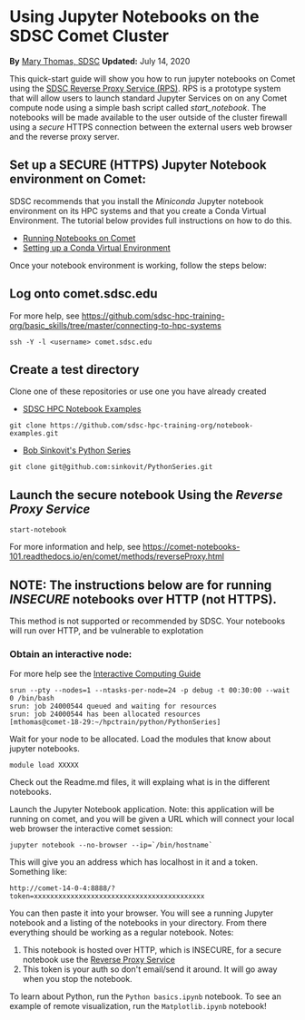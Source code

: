 # Using Jupyter Notebooks on the SDSC Comet Cluster
**By** [Mary Thomas, SDSC](https://www.sdsc.edu/research/researcher_spotlight/thomas_mary.html)
**Updated:**  July 14, 2020

This quick-start guide will show you how to run jupyter notebooks on Comet using the [SDSC Reverse Proxy Service (RPS)](https://comet-notebooks-101.readthedocs.io/en/comet/methods/reverseProxy.html). RPS is a prototype system that will allow users to launch standard Jupyter Services on on any Comet compute node using a simple bash script called *start_notebook*. The notebooks will be made available to the user outside of the cluster firewall using a *secure* HTTPS connection between the external users web browser and the reverse proxy server.

## Set up a SECURE (HTTPS) Jupyter Notebook environment on Comet:

SDSC recommends that you install the *Miniconda* Jupyter notebook environment on its HPC systems and that you create a Conda Virtual Environment. The tutorial below provides full instructions on how to do this.
* [Running Notebooks on Comet](https://comet-notebooks-101.readthedocs.io/en/comet/index.html)
* [Setting up a Conda Virtual Environment](https://comet-notebooks-101.readthedocs.io/en/comet/prerequisites.html#setup-a-conda-virtual-environment)

Once your notebook environment is working, follow the steps below:

## Log onto comet.sdsc.edu  
For more help, see https://github.com/sdsc-hpc-training-org/basic_skills/tree/master/connecting-to-hpc-systems
```
ssh -Y -l <username> comet.sdsc.edu
```

## Create a test directory
Clone one of these repositories or use one you have already created
* [SDSC HPC Notebook Examples](https://github.com/sdsc-hpc-training-org/notebook-examples)
```
git clone https://github.com/sdsc-hpc-training-org/notebook-examples.git
```

* [Bob Sinkovit's Python Series](https://github.com/sinkovit/PythonSeries)
```
git clone git@github.com:sinkovit/PythonSeries.git
```
## Launch the secure notebook Using the *Reverse Proxy Service*
```
start-notebook
```
For more information and help, see https://comet-notebooks-101.readthedocs.io/en/comet/methods/reverseProxy.html

## NOTE: The instructions below are for running *INSECURE* notebooks over HTTP (not HTTPS).
This method is not supported or recommended by SDSC. Your notebooks will run over HTTP, and be vulnerable to explotation

### Obtain an interactive node:
For more help see the [Interactive Computing Guide](https://github.com/sdsc-hpc-training-org/basic_skills/tree/master/interactive_computing)

```
srun --pty --nodes=1 --ntasks-per-node=24 -p debug -t 00:30:00 --wait 0 /bin/bash
srun: job 24000544 queued and waiting for resources
srun: job 24000544 has been allocated resources
[mthomas@comet-18-29:~/hpctrain/python/PythonSeries] 
```
Wait for your node to be allocated.
Load the  modules that know  about jupyter notebooks.
```
module load XXXXX
```
Check out the Readme.md files, it will explaing what is in the different notebooks.

Launch the Jupyter Notebook application. 
Note: this application will be running on comet, and you will be given a URL which will connect your local web browser the interactive comet session:
```
jupyter notebook --no-browser --ip=`/bin/hostname`
```
This will give you an address which has localhost in it and a token. Something
like:
```
http://comet-14-0-4:8888/?token=xxxxxxxxxxxxxxxxxxxxxxxxxxxxxxxxxxxxxxxxxx
```
You can then paste it into your browser. You will see a running Jupyter
notebook and a listing of the notebooks in your directory. From there everything should be working as a regular notebook.
Notes:
1. This notebook is hosted over HTTP, which is INSECURE, for a secure notebook use the [Reverse Proxy Service](https://comet-notebooks-101.readthedocs.io/en/comet/methods/reverseProxy.html)
2. This token is your auth so don't email/send it around. It will go away when you stop the notebook. 

To learn about Python, run the ```Python basics.ipynb```   notebook.
To see an example of remote visualization, run the  ```Matplotlib.ipynb```  notebook!



